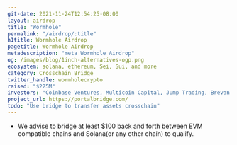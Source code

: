 ```yaml
---
git-date: 2021-11-24T12:54:25-08:00
layout: airdrop
title: "Wormhole"
permalink: "/airdrop/:title"
h1title: Wormhole Airdrop
pagetitle: Wormhole Airdrop
metadescription: "meta Wormhole Airdrop"
og: /images/blog/1inch-alternatives-ogp.png
ecosystem: solana, ethereum, Sei, Sui, and more
category: Crosschain Bridge
twitter_handle: wormholecrypto
raised: "$225M"
investors: "Coinbase Ventures, Multicoin Capital, Jump Trading, Brevan Howard, Parafi, Dialectic, Borderless, Arrington Capital"
project_url: https://portalbridge.com/
todo: "Use bridge to transfer assets crosschain"
---
```


- We advise to bridge at least \$100 back and forth between EVM compatible chains and Solana(or any other chain) to qualify.
